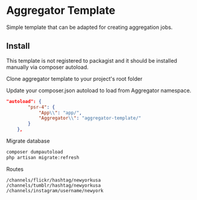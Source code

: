 # Aggregator Template

Simple template that can be adapted for creating aggregation jobs.

## Install

This template is not registered to packagist and it should be installed manually via composer autoload.

Clone aggregator template to your project's root folder

Update your composer.json autoload to load from Aggregator namespace.

``` json
"autoload": {
        "psr-4": {
            "App\\": "app/",
            "Aggregator\\": "aggregator-template/"
        }
    },
```

Migrate database

``` bash
composer dumpautoload
php artisan migrate:refresh
```

Routes
```
/channels/flickr/hashtag/newyorkusa
/channels/tumblr/hashtag/newyorkusa
/channels/instagram/username/newyork
```
